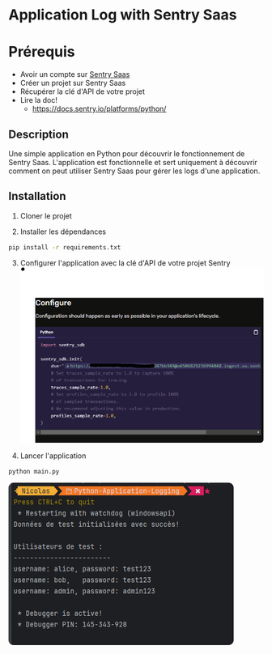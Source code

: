 # Application Log with Sentry Saas

# Prérequis

- Avoir un compte sur [Sentry Saas](https://sentry.io/)
- Créer un projet sur Sentry Saas
- Récupérer la clé d'API de votre projet
- Lire la doc!
    - https://docs.sentry.io/platforms/python/

## Description

Une simple application en Python pour découvrir le fonctionnement de Sentry Saas.
L'application est fonctionnelle et sert uniquement à découvrir comment on peut utiliser Sentry Saas pour gérer les logs d'une application.

## Installation

1. Cloner le projet

2. Installer les dépendances
```bash
pip install -r requirements.txt
```

3. Configurer l'application avec la clé d'API de votre projet Sentry
![](readme_docs/12e25f4b.png)

4. Lancer l'application
```bash
python main.py
```

![](readme_docs/52c943c8.png)

